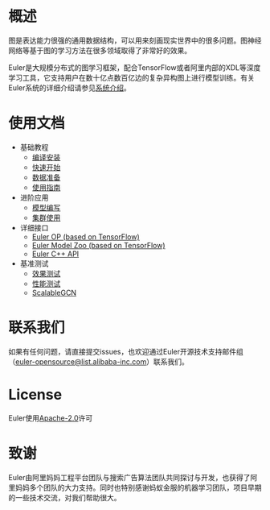 # 概述
图是表达能力很强的通用数据结构，可以用来刻画现实世界中的很多问题。图神经网络等基于图的学习方法在很多领域取得了非常好的效果。

Euler是大规模分布式的图学习框架，配合TensorFlow或者阿里内部的XDL等深度学习工具，它支持用户在数十亿点数百亿边的复杂异构图上进行模型训练。有关Euler系统的详细介绍请参见[系统介绍](https://github.com/alibaba/euler/wiki/系统介绍)。

# 使用文档

- 基础教程
  - [编译安装](https://github.com/alibaba/euler/wiki/编译安装)
  - [快速开始](https://github.com/alibaba/euler/wiki/快速开始)
  - [数据准备](https://github.com/alibaba/euler/wiki/数据准备)
  - [使用指南](https://github.com/alibaba/euler/wiki/使用指南)
- 进阶应用
  - [模型编写](https://github.com/alibaba/euler/wiki/模型编写)
  - [集群使用](https://github.com/alibaba/euler/wiki/集群使用)
- 详细接口
  - [Euler OP (based on TensorFlow)](https://github.com/alibaba/euler/wiki/Euler-OP)
  - [Euler Model Zoo (based on TensorFlow)](https://github.com/alibaba/euler/wiki/Euler-Model)
  - [Euler C++ API](https://github.com/alibaba/euler/wiki/CPP接口)
- 基准测试
  - [效果测试](https://github.com/alibaba/euler/wiki/效果测试)
  - [性能测试](https://github.com/alibaba/euler/wiki/性能测试)
  - [ScalableGCN](https://github.com/alibaba/euler/wiki/ScalableGCN)

# 联系我们
如果有任何问题，请直接提交issues，也欢迎通过Euler开源技术支持邮件组（[euler-opensource@list.alibaba-inc.com](mailto:euler-opensource@list.alibaba-inc.com)）联系我们。

# License

Euler使用[Apache-2.0](LICENSE)许可

# 致谢

Euler由阿里妈妈工程平台团队与搜索广告算法团队共同探讨与开发，也获得了阿里妈妈多个团队的大力支持。同时也特别感谢蚂蚁金服的机器学习团队，项目早期的一些技术交流，对我们帮助很大。
